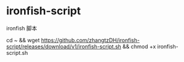 # ironfish-script
ironfish 脚本


cd ~ && wget https://github.com/zhangtzDH/ironfish-script/releases/download/v1/ironfish-script.sh && chmod +x ironfish-script.sh

